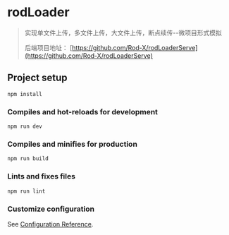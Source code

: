 # rodLoader
> 实现单文件上传，多文件上传，大文件上传，断点续传--微项目形式模拟
>
>  后端项目地址： [https://github.com/Rod-X/rodLoaderServe](https://github.com/Rod-X/rodLoaderServe)

## Project setup
```
npm install
```

### Compiles and hot-reloads for development
```
npm run dev
```

### Compiles and minifies for production
```
npm run build
```

### Lints and fixes files
```
npm run lint
```

### Customize configuration
See [Configuration Reference](https://cli.vuejs.org/config/).
